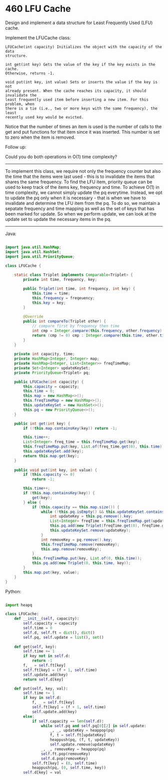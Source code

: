 # 460 LFU Cache

Design and implement a data structure for Least Frequently Used (LFU) cache.

Implement the LFUCache class:

```
LFUCache(int capacity) Initializes the object with the capacity of the data
structure.

int get(int key) Gets the value of the key if the key exists in the cache.
Otherwise, returns -1.

void put(int key, int value) Sets or inserts the value if the key is not
already present. When the cache reaches its capacity, it should invalidate the
least frequently used item before inserting a new item. For this problem, when
there is a tie (i.e., two or more keys with the same frequency), the least
recently used key would be evicted.
```

Notice that the number of times an item is used is the number of calls to the
get and put functions for that item since it was inserted. This number is set
to zero when the item is removed.

Follow up:

Could you do both operations in O(1) time complexity?

---

To implement this class, we require not only the frequency counter but also the
time that the items were last used - this is to invalidate the items that
shares the same frequency. To find the LFU item, priority queue can be used to
keep track of the items key, frequency and time. To achieve O(1) in time
complexity, we cannot simply update the pq everytime. Instead, we opt to update
the pq only when it is necessary - that is when we have to invalidate and
determine the LFU item from the pq. To do so, we maintain a sepatate frequency
and time mapping as well as the set of keys that has been marked for update. So
when we perform update, we can look at the update set to update the necessary
items in the pq.

---

Java:

```java

import java.util.HashMap;
import java.util.HashSet;
import java.util.PriorityQueue;

class LFUCache {
    
    static class Triplet implements Comparable<Triplet> {
        private int time, frequency, key;

        public Triplet(int time, int frequency, int key) {
            this.time = time;
            this.frequency = freqeuency;
            this.key = key;
        }
        
        @Override
        public int compareTo(Triplet other) {
            // compare first by frequency then time
            int cmp = Integer.compare(this.frequency, other.frequency)
            return (cmp != 0) cmp : Integer.compare(this.time, other.time)
        }
    }
    
    private int capacity, time;
    private HashMap<Integer, Integer> map;
    private HashMap<Integer, List<Integer>> freqTimeMap;
    private Set<Integer> updateKeySet;
    private PriorityQueue<Triplet> pq;

    public LFUCache(int capacity) {
        this.capacity = capacity;
        this.time = 0;
        this.map = new HashMap<>();
        this.freqTimeMap = new HashMap<>();
        this.updateKeySet = new HashSet<>();
        this.pq = new PriorityQueue<>();
    }

    public int get(int key) {
        if (!this.map.containsKey(key)) return -1; 

        this.time++;
        List<Integer> freq_time = this.freqTimeMap.get(key);
        this.freqTimeMap.put(key, List.of(freq_time.get(0), this.time));
        this.updateKeySet.add(key);
        return this.map.get(key);
    }
    
    public void put(int key, int value) {
        if (this.capacity <= 0)
            return -1;

        this.time++;
        if (this.map.containsKey(key)) {
            get(key);
        } else {
            if (this.capacity == this.map.size()) {
                while (!this.pq.isEmpty() && this.updateKeySet.contains(this.pq.peek().key)) {
                    int updateKey = this.pq.remove().key;
                    List<Integer> freqTime = this.freqTimeMap.get(updateKey);
                    this.pq.add(new Triplet(freqTime.get(0), freqTime.get(1), updateKey));
                    this.updateKeySet.remove(updateKey);
                }
                int removeKey = pq.remove().key;
                this.freqTimeMap.remove(removeKey);
                this.amp.remove(removeKey);
            }
            this.freqTimeMap.put(key, List.of(0, this.time));
            this.pq.add(new Triplet(0, this.time, key));
        }
        this.map.put(key, value);
    }
}


```

Python:

```python

import heapq

class LFUCache:
    def __init__(self, capacity):
        self.capacity = capacity
        self.time = 0
        self.d, self.ft = dict(), dict()
        self.pq, self.update = list(), set()
    
    def get(self, key):
        self.time += 1
        if key not in self.d:
            return -1
        f, _ = self.ft[key]
        self.ft[key] = (f + 1, self.time)
        self.update.add(key)
        return self.d[key]

    def put(self, key, val):
        self.time += 1
        if key in self.d:
            f, _ = self.ft[key]
            self.ft[key] = (f + 1, self.time)
            self.update.add(key)
        else:
            if self.capacity == len(self.d):
                while self.pq and self.pq[0][2] in self.update:
                    _, _, updateKey = heappop(pq)
                    f, t = self.ft[updateKey]
                    heappush(pq, (f, t, updateKey))
                    self.update.remove(updateKey)
                _, _, removeKey = heappop(pq)
                self.ft.pop(removeKey)
                self.d.pop(removeKey)
            self.ft[key] = (0, self.time)
            heappush(pq, (0, self.time, key))
        self.d[key] = val
```

